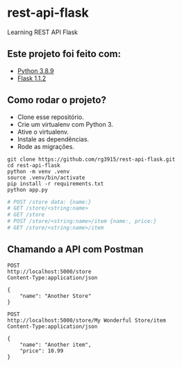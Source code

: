 # rest-api-flask

Learning REST API Flask


## Este projeto foi feito com:

* [Python 3.8.9](https://www.python.org/)
* [Flask 1.1.2](https://flask.palletsprojects.com/en/1.1.x/)

## Como rodar o projeto?

* Clone esse repositório.
* Crie um virtualenv com Python 3.
* Ative o virtualenv.
* Instale as dependências.
* Rode as migrações.

```
git clone https://github.com/rg3915/rest-api-flask.git
cd rest-api-flask
python -m venv .venv
source .venv/bin/activate
pip install -r requirements.txt
python app.py
```

```python
# POST /store data: {name:}
# GET /store/<string:name>
# GET /store
# POST /store/<string:name>/item {name:, price:}
# GET /store/<string:name>/item
```

## Chamando a API com Postman


```
POST
http://localhost:5000/store
Content-Type:application/json

{
    "name": "Another Store"
}
```

```
POST
http://localhost:5000/store/My Wonderful Store/item
Content-Type:application/json

{
    "name": "Another item",
    "price": 10.99
}
```